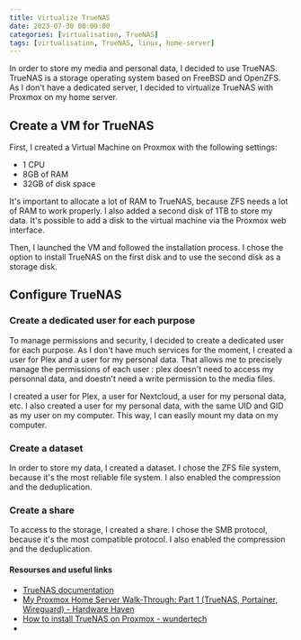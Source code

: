 ```yaml
---
title: Virtualize TrueNAS
date: 2023-07-30 00:00:00
categories: [virtualisation, TrueNAS]
tags: [virtualisation, TrueNAS, linux, home-server]
---
```


In order to store my media and personal data, I decided to use TrueNAS. TrueNAS is a storage operating system based on FreeBSD and OpenZFS. As I don't have a dedicated server, I decided to virtualize TrueNAS with Proxmox on my home server.

## Create a VM for TrueNAS

First, I created a Virtual Machine on Proxmox with the following settings:
- 1 CPU
- 8GB of RAM
- 32GB of disk space

It's important to allocate a lot of RAM to TrueNAS, because ZFS needs a lot of RAM to work properly. I also added a second disk of 1TB to store my data. It's possible to add a disk to the virtual machine via the Proxmox web interface.

Then, I launched the VM and followed the installation process. I chose the option to install TrueNAS on the first disk and to use the second disk as a storage disk.

## Configure TrueNAS

### Create a dedicated user for each purpose

To manage permissions and security, I decided to create a dedicated user for each purpose. As I don't have much services for the moment, I created a user for Plex and a user for my personal data. That allows me to precisely manage the permissions of each user : plex doesn't need to access my personnal data, and doestn't need a write permission to the media files.

I created a user for Plex, a user for Nextcloud, a user for my personal data, etc. I also created a user for my personal data, with the same UID and GID as my user on my computer. This way, I can easily mount my data on my computer.

### Create a dataset

In order to store my data, I created a dataset. I chose the ZFS file system, because it's the most reliable file system. I also enabled the compression and the deduplication.

### Create a share

To access to the storage, I created a share. I chose the SMB protocol, because it's the most compatible protocol. I also enabled the compression and the deduplication. 

#### Resourses and useful links

- [TrueNAS documentation](https://www.truenas.com/docs/hub/)
- [My Proxmox Home Server Walk-Through: Part 1 (TrueNAS, Portainer, Wireguard) - 
Hardware Haven](https://www.youtube.com/watch?v=_sfddZHhOj4)
- [How to install TrueNAS on Proxmox - wundertech](https://www.wundertech.net/how-to-install-truenas-on-proxmox/)
- 
